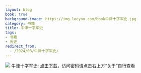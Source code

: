 ```yaml
---
layout: blog
book: true
background-image: https://img.locyoo.com/book牛津十字军史.jpg
category: 书籍
title: 牛津十字军史
tags:
- 书籍
- 历史
redirect_from:
  - /2024/03/牛津十字军史/
---
```

![](https://img.locyoo.com/book牛津十字军史.jpg)
牛津十字军史: <a name = "ref1" href="https://url18.ctfile.com/f/50983618-1418307728-0e85c9?p=3619">点击下载</a>，访问密码请点击右上方“关于”自行查看
